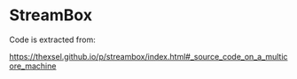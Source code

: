# StreamBox

Code is extracted from:

https://thexsel.github.io/p/streambox/index.html#_source_code_on_a_multicore_machine
